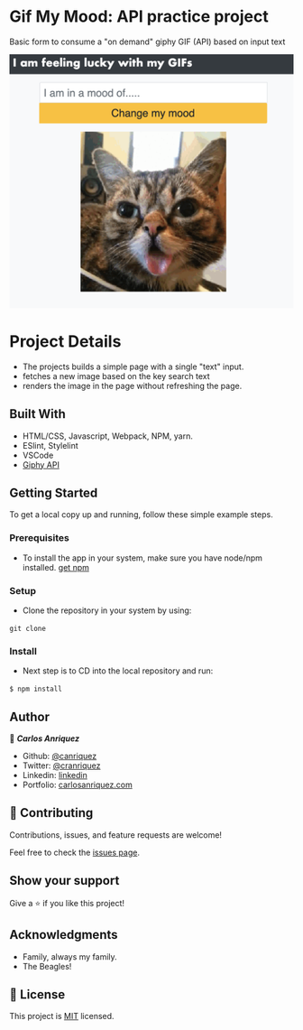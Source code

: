 # Gif My Mood: API practice project

Basic form to consume a "on demand" giphy GIF (API) based on input text

![screenshot](./app_image.png)

# Project Details
 
- The projects builds a simple page with a single "text" input.
- fetches a new image based on the key search text 
- renders the image in the page without refreshing the page.

## Built With

- HTML/CSS, Javascript, Webpack, NPM, yarn.
- ESlint, Stylelint
- VSCode
- [Giphy API](https://giphy.com/)


## Getting Started


To get a local copy up and running, follow these simple example steps.

### Prerequisites
- To install the app in your system, make sure you have node/npm installed. [get npm](https://www.npmjs.com/get-npm)

### Setup
- Clone the repository in your system by using: 

``` git clone  ```

### Install
- Next step is to CD into the local repository and run:

``` $ npm install ```



## Author

👤 ***Carlos Anriquez***

- Github: [@canriquez](https://github.com/canriquez)
- Twitter: [@cranriquez](https://twitter.com/cranriquez)
- Linkedin: [linkedin](https://www.linkedin.com/in/carlosanriquez/)
- Portfolio: [carlosanriquez.com](https://www.carlosanriquez.com)

## 🤝 Contributing

Contributions, issues, and feature requests are welcome!

Feel free to check the [issues page](issues/).

## Show your support

Give a ⭐️ if you like this project!

## Acknowledgments

- Family, always my family.
- The Beagles!

## 📝 License

This project is [MIT](./LICENSE) licensed.
